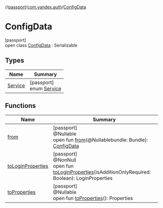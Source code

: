//[passport](../../../index.md)/[com.yandex.auth](../index.md)/[ConfigData](index.md)

# ConfigData

[passport]\
open class [ConfigData](index.md) : Serializable

## Types

| Name | Summary |
|---|---|
| [Service](-service/index.md) | [passport]<br>enum [Service](-service/index.md) |

## Functions

| Name | Summary |
|---|---|
| [from](from.md) | [passport]<br>@Nullable<br>open fun [from](from.md)(@Nullablebundle: Bundle): [ConfigData](index.md) |
| [toLoginProperties](to-login-properties.md) | [passport]<br>@NonNull<br>open fun [toLoginProperties](to-login-properties.md)(isAdditionOnlyRequired: Boolean): LoginProperties |
| [toProperties](to-properties.md) | [passport]<br>@Nullable<br>open fun [toProperties](to-properties.md)(): Properties |
